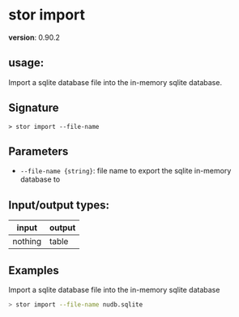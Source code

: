 # stor import

**version**: 0.90.2

## **usage**:

Import a sqlite database file into the in-memory sqlite database.

## Signature

`> stor import --file-name`

## Parameters

- `--file-name {string}`: file name to export the sqlite in-memory database to

## Input/output types:

| input   | output |
| ------- | ------ |
| nothing | table  |

## Examples

Import a sqlite database file into the in-memory sqlite database

```bash
> stor import --file-name nudb.sqlite
```

